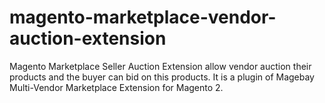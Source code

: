 # magento-marketplace-vendor-auction-extension
Magento Marketplace Seller Auction Extension allow vendor auction their products and the buyer can bid on this products. It is a plugin of Magebay Multi-Vendor Marketplace Extension for Magento 2.
